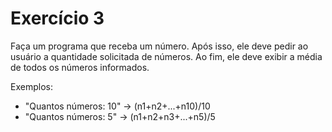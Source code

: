 # Exercício 3

Faça um programa que receba um número. Após isso, ele deve pedir ao usuário a quantidade solicitada de números. Ao fim, ele deve exibir a média de todos os números informados. 

Exemplos: 

- "Quantos números: 10" -> (n1+n2+...+n10)/10
- "Quantos números: 5" -> (n1+n2+n3+...+n5)/5
            
